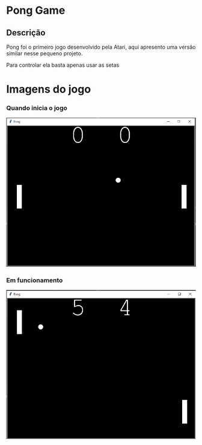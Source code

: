 # Pong Game

## Descrição
Pong foi o primeiro jogo desenvolvido pela Atari, aqui apresento uma versão similar nesse pequeno projeto.
</br>

Para controlar ela basta apenas usar as setas
</br>


# Imagens do jogo
### Quando inicia o jogo
<td valign="top"><img src="./images/start.png">

### Em funcionamento
<td valign="top"><img src="./images/play_a_time.png">
